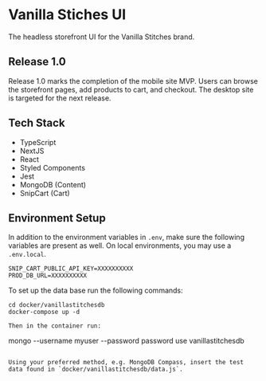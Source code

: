 # Vanilla Stiches UI

The headless storefront UI for the Vanilla Stitches brand.

## Release 1.0

Release 1.0 marks the completion of the mobile site MVP. Users can browse the storefront pages, add products to cart, and checkout. The desktop site is targeted for the next release.

## Tech Stack

-   TypeScript
-   NextJS
-   React
-   Styled Components
-   Jest
-   MongoDB (Content)
-   SnipCart (Cart)

## Environment Setup

In addition to the environment variables in `.env`, make sure the following variables are present as well. On local environments, you may use a `.env.local`.

```
SNIP_CART_PUBLIC_API_KEY=XXXXXXXXXX
PROD_DB_URL=XXXXXXXXXX
```

To set up the data base run the following commands:

```
cd docker/vanillastitchesdb
docker-compose up -d

Then in the container run:

```

mongo --username myuser --password password
use vanillastitchesdb

```

Using your preferred method, e.g. MongoDB Compass, insert the test data found in `docker/vanillastitchesdb/data.js`.
```

